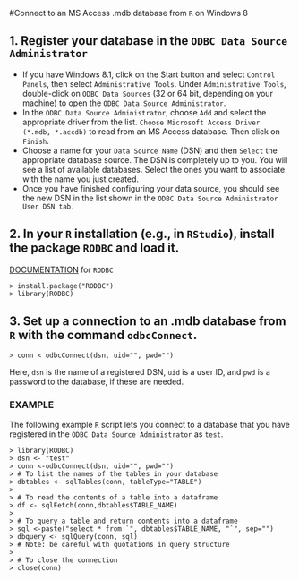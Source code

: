 #Connect to an MS Access .mdb database from `R` on Windows 8

## 1. Register your database in the `ODBC Data Source Administrator`

- If you have Windows 8.1, click on the Start button and select `Control Panels`, then select `Administrative Tools`. Under `Administrative Tools`, double-click on `ODBC Data Sources` (32 or 64 bit, depending on your machine) to open the `ODBC Data Source Administrator`.
- In the `ODBC Data Source Administrator`, choose `Add` and select the appropriate driver from the list. `Choose Microsoft Access Driver (*.mdb, *.accdb)` to read from an MS Access database. Then click on `Finish`.
- Choose a name for your `Data Source Name` (DSN) and then `Select` the appropriate database source. The DSN is completely up to you. You will see a list of available databases. Select the ones you want to associate with the name you just created.
- Once you have finished configuring your data source, you should see the new DSN in the list shown in the `ODBC Data Source Administrator User DSN tab.`

## 2. In your `R` installation (e.g., in `RStudio`), install the package `RODBC` and load it.

[DOCUMENTATION](http://cran.r-project.org/web/packages/RODBC/RODBC.pdf) for `RODBC`

	> install.package("RODBC")
	> library(RODBC)

## 3. Set up a connection to an .mdb database from `R` with the command `odbcConnect`.

	> conn < odbcConnect(dsn, uid="", pwd="")

Here, `dsn` is the name of a registered DSN, `uid` is a user ID, and `pwd` is a password to the database, if these are needed.

### EXAMPLE

The following example `R` script lets you connect to a database that you have registered in the `ODBC Data Source Administrator` as `test`.

	> library(RODBC)
	> dsn <- "test"
	> conn <-odbcConnect(dsn, uid="", pwd="")
	> # To list the names of the tables in your database
	> dbtables <- sqlTables(conn, tableType="TABLE")
	>
	> # To read the contents of a table into a dataframe
	> df <- sqlFetch(conn,dbtables$TABLE_NAME)
	>
	> # To query a table and return contents into a dataframe
	> sql <-paste("select * from `", dbtables$TABLE_NAME, "`", sep="")
	> dbquery <- sqlQuery(conn, sql)
	> # Note: be careful with quotations in query structure 
	>
	> # To close the connection
	> close(conn)
